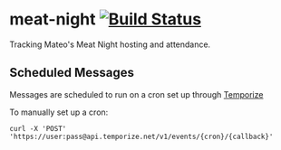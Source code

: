 # meat-night [![Build Status](https://travis-ci.com/wexel-nath/meat-night.svg?branch=master)](https://travis-ci.com/wexel-nath/meat-night)
Tracking Mateo's Meat Night hosting and attendance.

## Scheduled Messages
Messages are scheduled to run on a cron set up through [Temporize](https://devcenter.heroku.com/articles/temporize)

To manually set up a cron:

```
curl -X 'POST' 'https://user:pass@api.temporize.net/v1/events/{cron}/{callback}'
```
